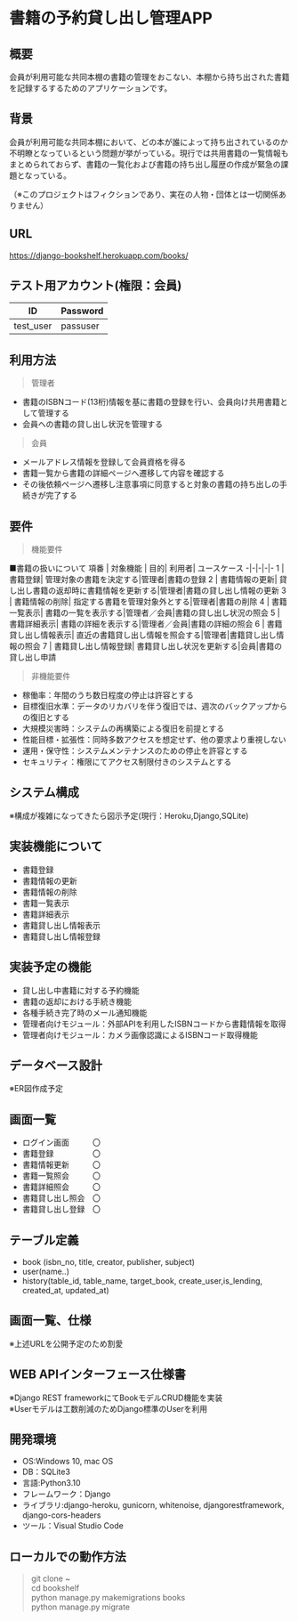 # 書籍の予約貸し出し管理APP

## 概要
会員が利用可能な共同本棚の書籍の管理をおこない、本棚から持ち出された書籍を記録するするためのアプリケーションです。　　

## 背景
会員が利用可能な共同本棚において、どの本が誰によって持ち出されているのか不明瞭となっているという問題が挙がっている。現行では共用書籍の一覧情報もまとめられておらず、書籍の一覧化および書籍の持ち出し履歴の作成が緊急の課題となっている。

（※このプロジェクトはフィクションであり、実在の人物・団体とは一切関係ありません）

## URL
<a href="https://django-bookshelf.herokuapp.com/books/" target="_blank">https://django-bookshelf.herokuapp.com/books/</a>


## テスト用アカウント(権限：会員)

ID | Password
-|-
test_user | passuser


## 利用方法
> 管理者
  - 書籍のISBNコード(13桁)情報を基に書籍の登録を行い、会員向け共用書籍として管理する
  - 会員への書籍の貸し出し状況を管理する

> 会員
  - メールアドレス情報を登録して会員資格を得る
  - 書籍一覧から書籍の詳細ページへ遷移して内容を確認する
  - その後依頼ページへ遷移し注意事項に同意すると対象の書籍の持ち出しの手続きが完了する


## 要件
> 機能要件

■書籍の扱いについて
項番 | 対象機能 | 目的| 利用者| ユースケース
-|-|-|-|-
1 | 書籍登録| 管理対象の書籍を決定する|管理者|書籍の登録
2 | 書籍情報の更新| 貸し出し書籍の返却時に書籍情報を更新する|管理者|書籍の貸し出し情報の更新
3 | 書籍情報の削除| 指定する書籍を管理対象外とする|管理者|書籍の削除
4 | 書籍一覧表示| 書籍の一覧を表示する|管理者／会員|書籍の貸し出し状況の照会
5 | 書籍詳細表示| 書籍の詳細を表示する|管理者／会員|書籍の詳細の照会
6 | 書籍貸し出し情報表示| 直近の書籍貸し出し情報を照会する|管理者|書籍貸し出し情報の照会
7 | 書籍貸し出し情報登録| 書籍貸し出し状況を更新する|会員|書籍の貸し出し申請

> 非機能要件
- 稼働率：年間のうち数日程度の停止は許容とする
- 目標復旧水準：データのリカバリを伴う復旧では、週次のバックアップからの復旧とする
- 大規模災害時：システムの再構築による復旧を前提とする
- 性能目標・拡張性：同時多数アクセスを想定せず、他の要求より重視しない
- 運用・保守性：システムメンテナンスのための停止を許容とする
- セキュリティ：権限にてアクセス制限付きのシステムとする

## システム構成
※構成が複雑になってきたら図示予定(現行：Heroku,Django,SQLite)


## 実装機能について
- 書籍登録
- 書籍情報の更新
- 書籍情報の削除
- 書籍一覧表示
- 書籍詳細表示
- 書籍貸し出し情報表示
- 書籍貸し出し情報登録

## 実装予定の機能
- 貸し出し中書籍に対する予約機能 
- 書籍の返却における手続き機能
- 各種手続き完了時のメール通知機能
- 管理者向けモジュール：外部APIを利用したISBNコードから書籍情報を取得
- 管理者向けモジュール：カメラ画像認識によるISBNコード取得機能


## データベース設計
※ER図作成予定

## 画面一覧
- ログイン画面　　　〇
- 書籍登録　　　　　〇
- 書籍情報更新　　　〇
- 書籍一覧照会　　　〇
- 書籍詳細照会　　　〇
- 書籍貸し出し照会　〇
- 書籍貸し出し登録　〇


## テーブル定義
- book (isbn_no, title, creator, publisher, subject)
- user(name..)
- history(table_id, table_name, target_book, create_user,is_lending, created_at, updated_at)


## 画面一覧、仕様
※上述URLを公開予定のため割愛


## WEB APIインターフェース仕様書
※Django REST frameworkにてBookモデルCRUD機能を実装  
※Userモデルは工数削減のためDjango標準のUserを利用


## 開発環境
- OS:Windows 10, mac OS
- DB：SQLite3
- 言語:Python3.10
- フレームワーク：Django
- ライブラリ:django-heroku, gunicorn, whitenoise, djangorestframework, django-cors-headers
- ツール：Visual Studio Code

## ローカルでの動作方法
>git clone ~  
>cd bookshelf  
>python manage.py makemigrations books  
>python manage.py migrate